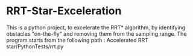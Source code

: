 # RRT-Star-Exceleration
This is a python project, to excelerate the RRT* algorithm, by identifying obstacles "on-the-fly" and removing them from the sampling range.
The program starts from the following path :  Accelerated RRT star/PythonTests/rrt.py
